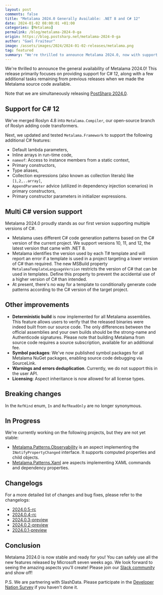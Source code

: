 ```yaml
---
layout: post
comments: false
title: "Metalama 2024.0 Generally Available: .NET 8 and C# 12"
date: 2024-01-02 08:00:01 +01:00
categories: [Metalama]
permalink: /blog/metalama-2024-0-ga
origin: https://blog.postsharp.net/metalama-2024-0-ga
author: "Gael Fraiteur"
image: /assets/images/2024/2024-01-02-releases/metalama.png
tag: featured
summary: "We're thrilled to announce Metalama 2024.0, now with support for C# 12, multi C# version support, and deterministic build for all Metalama assemblies."
---
```


We're thrilled to announce the general availability of Metalama 2024.0! This release primarily focuses on providing support for C# 12, along with a few additional tasks remaining from previous releases when we made the Metalama source code available.

Note that we are simultaneously releasing [PostSharp 2024.0](/blog/postsharp-2024-0-ga).

## Support for C# 12

We've merged Roslyn 4.8 into `Metalama.Compiler`, our open-source branch of Roslyn adding code transformers.

Next, we updated and tested `Metalama.Framework` to support the following additional C# features:

   * Default lambda parameters,
   * Inline arrays in run-time code,
   * `nameof`: Access to instance members from a static context,
   * Primary constructors,
   * Type aliases,
   * Collection expressions (also known as collection literals) like `[1,2,..array]`,
   * `AppendParameter` advice (utilized in dependency injection scenarios) in primary constructors,
   * Primary constructor parameters in initializer expressions.

## Multi C# version support

Metalama 2024.0 proudly stands as our first version supporting multiple versions of C#.

* Metalama uses different C# code generation patterns based on the C# version of the current project. We support versions 10, 11, and 12, the latest version that came with .NET 8.
* Metalama identifies the version used by each T# template and will report an error if a template is used in a project targeting a lower version of C# than required. The new MSBuild property `MetalamaTemplateLanguageVersion` restricts the version of C# that can be used in templates. Define this property to prevent the accidental use of a higher version of C# than intended.
* At present, there's no way for a template to conditionally generate code patterns according to the C# version of the target project.

## Other improvements

* **Deterministic build** is now implemented for all Metalama assemblies. This feature allows users to verify that the released binaries were indeed built from our source code. The only differences between the official assemblies and your own builds should be the strong-name and Authenticode signatures. Please note that building Metalama from source code requires a source subscription, available for an additional fee.
* **Symbol packages**: We've now published symbol packages for all Metalama NuGet packages, enabling source code debugging via SourceLink.
* **Warnings and errors deduplication**. Currently, we do not support this in the user API.
* **Licensing**: Aspect inheritance is now allowed for all license types.

## Breaking changes

In the `RefKind` enum, `In` and `RefReadOnly` are no longer synonymous.

## In Progress

We're currently working on the following projects, but they are not yet stable:

* [Metalama.Patterns.Observability](https://github.com/metalama/Metalama.Patterns/tree/release/2024.0/src/Metalama.Patterns.Observability) is an aspect implementing the `INotifyPropertyChanged` interface. It supports computed properties and child objects.
* [Metalama.Patterns.Xaml](https://github.com/metalama/Metalama.Patterns/tree/release/2024.0/src/Metalama.Patterns.Xaml) are aspects implementing XAML commands and dependency properties.

## Changelogs

For a more detailed list of changes and bug fixes, please refer to the changelogs:

- [2024.0.5-rc](https://github.com/orgs/metalama/discussions/252)
- [2024.0.4-rc](https://github.com/orgs/metalama/discussions/249)
- [2024.0.3-preview](https://github.com/orgs/metalama/discussions/247)
- [2024.0.2-preview](https://github.com/orgs/metalama/discussions/241)
- [2024.0.1-preview](https://github.com/orgs/metalama/discussions/238)

## Conclusion

Metalama 2024.0 is now stable and ready for you! You can safely use all the new features released by Microsoft seven weeks ago. We look forward to seeing the amazing aspects you'll create! Please join our [Slack community](https://www.postsharp.net/slack) and show off!

P.S. We are partnering with SlashData. Please participate in the [Developer Nation Survey](https://developereconomics.net/?member_id=postsharp) if you haven't done it.